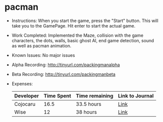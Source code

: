 # pacman
- Instructions: When you start the game, press the "Start" button. This will take you to the GamePage. Hit enter to start the actual game.
- Work Completed: Implemented the Maze, collision with the game characters, the dots, walls, basic ghost AI, end game detection, sound as well as pacman animation.
- Known Issues: No major issues
- Alpha Recording: http://tinyurl.com/packingmanalpha
- Beta Recording: http://tinyurl.com/packingmanbeta
- Expenses: 

  | Developer|Time Spent|Time remaining| Link to Journal |
  |--------|------------------------------|--------|--------|
  | Cojocaru| 16.5 |33.5 hours|[Link](https://github.com/Wise-Cojocaru/pacman/wiki/Gabriel's-Journal)
  | Wise| 12 |38 hours|[Link](https://github.com/Wise-Cojocaru/pacman/wiki/WiseJournal)

